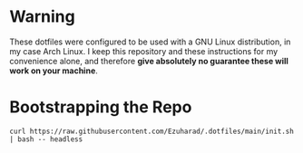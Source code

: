# Warning
These dotfiles were configured to be used with a GNU Linux distribution, in my case Arch Linux. I keep this repository and these instructions for my convenience alone, and therefore **give absolutely no guarantee these will work on your machine**.

# Bootstrapping the Repo
```
curl https://raw.githubusercontent.com/Ezuharad/.dotfiles/main/init.sh | bash -- headless
```

